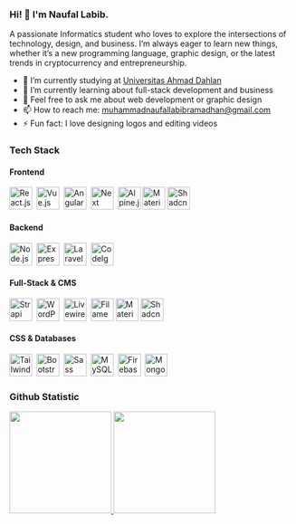 ### Hi! 👋 I'm Naufal Labib.

A passionate Informatics student who loves to explore the intersections of technology, design, and business. I’m always eager to learn new things, whether it’s a new programming language, graphic design, or the latest trends in cryptocurrency and entrepreneurship.

- 🔭 I’m currently studying at <a href="https://uad.ac.id/">Universitas Ahmad Dahlan</a>
- 🌱 I’m currently learning about full-stack development and business
- 💬 Feel free to ask me about web development or graphic design
- 📫 How to reach me: muhammadnaufallabibramadhan@gmail.com
- ⚡ Fun fact: I love designing logos and editing videos

### Tech Stack

#### Frontend
<p align="left">
  <a href="https://reactjs.org/"><img alt="React.js" title="React.js" width="40px" src="https://cdn.worldvectorlogo.com/logos/react-2.svg" /></a>&nbsp;
  <a href="https://vuejs.org/"><img alt="Vue.js" title="Vue.js" width="40px" src="https://upload.wikimedia.org/wikipedia/commons/9/95/Vue.js_Logo_2.svg" /></a>&nbsp;
  <a href="https://angular.io/"><img alt="Angular.js" title="Angular.js" width="40px" src="https://upload.wikimedia.org/wikipedia/commons/c/cf/Angular_full_color_logo.svg" /></a>&nbsp;
  <a href="https://nextjs.org/"><img alt="Next" title="Next (React SSR Framework)" width="40px" src="https://iconape.com/wp-content/files/gm/82643/svg/next-js.svg" /></a>&nbsp;
  <a href="https://alpinejs.dev/"><img alt="Alpine.js" title="Alpine.js" width="40px" src="https://cdn.jsdelivr.net/gh/devicons/devicon/icons/alpinejs/alpinejs-original.svg" /></a>
  <a href="https://mui.com/"><img alt="Material UI" title="Material UI" width="40px" src="https://cdn.worldvectorlogo.com/logos/material-ui-1.svg" /></a> 
  <a href="https://ui.shadcn.com/"><img alt="Shadcn UI" title="Shadcn UI" width="40px" src="https://ui.shadcn.com/favicon.ico" /></a>
</p>

#### Backend
<p align="left">
  <a href="https://nodejs.org/"><img alt="Node.js" title="Node.js" width="40px" src="https://upload.wikimedia.org/wikipedia/commons/d/d9/Node.js_logo.svg" /></a>&nbsp;
  <a href="https://expressjs.com/"><img alt="Express.js" title="Express.js" width="40px" src="https://upload.wikimedia.org/wikipedia/commons/6/64/Expressjs.png" /></a>&nbsp;
  <a href="https://laravel.com/"><img alt="Laravel" title="Laravel" width="40px" src="https://cdn.worldvectorlogo.com/logos/laravel-2.svg" /></a>&nbsp;
  <a href="https://codeigniter.com/"><img alt="CodeIgniter" title="CodeIgniter" width="40px" src="https://cdn.worldvectorlogo.com/logos/codeigniter.svg" /></a>
</p>

#### Full-Stack & CMS
<p align="left">
  <a href="https://strapi.io/"><img alt="Strapi" title="Strapi" width="40px" src="https://cdn.worldvectorlogo.com/logos/strapi-2.svg" /></a>&nbsp;
  <a href="https://wordpress.org/"><img alt="WordPress" title="WordPress" width="40px" src="https://upload.wikimedia.org/wikipedia/commons/0/09/Wordpress-Logo.svg" /></a>&nbsp;
  <a href="https://laravel-livewire.com/"><img alt="Livewire" title="Livewire" width="40px" src="https://laravel-livewire.com/img/logo.svg" /></a>&nbsp;
  <a href="https://filamentphp.com/"><img alt="Filament" title="Filament" width="40px" src="https://img.shields.io/badge/Filament-2d3748?style=for-the-badge&logo=laravel&logoColor=white" /></a>
  <a href="https://mui.com/"><img alt="Material UI" title="Material UI" width="40px" src="https://cdn.worldvectorlogo.com/logos/material-ui-1.svg" /></a>
  <a href="https://ui.shadcn.com/"><img alt="Shadcn UI" title="Shadcn UI" width="40px" src="https://ui.shadcn.com/favicon.ico" /></a>
</p>

#### CSS & Databases
<p align="left">
  <a href="https://tailwindcss.com/"><img alt="Tailwind CSS" title="Tailwind CSS" width="40px" src="https://upload.wikimedia.org/wikipedia/commons/d/d5/Tailwind_CSS_Logo.svg" /></a>&nbsp;
  <a href="https://getbootstrap.com/"><img alt="Bootstrap" title="Bootstrap" width="40px" src="https://upload.wikimedia.org/wikipedia/commons/b/b2/Bootstrap_logo.svg" /></a>&nbsp;
  <a href="https://sass-lang.com/"><img alt="Sass" title="Sass" width="40px" src="https://upload.wikimedia.org/wikipedia/commons/9/96/Sass_Logo_Color.svg" /></a>&nbsp;
  <a href="https://www.mysql.com/"><img alt="MySQL" title="MySQL" width="40px" src="https://www.mysql.com/common/logos/logo-mysql-170x115.png" /></a>&nbsp;
  <a href="https://firebase.google.com/"><img alt="Firebase" title="Firebase" width="40px" src="https://www.vectorlogo.zone/logos/firebase/firebase-icon.svg" /></a>&nbsp;
  <a href="https://www.mongodb.com/"><img alt="MongoDB" title="MongoDB" width="40px" src="https://cdn.worldvectorlogo.com/logos/mongodb-icon-1.svg" /></a>
</p>

### Github Statistic
<p align="left">
<a href="https://github.com/Naufallabibb">
  <img height="180em" src="https://github-readme-stats-eight-theta.vercel.app/api?username=Naufallabibb&show_icons=true&theme=algolia&include_all_commits=true&count_private=true&cache_seconds=1800"/>
  <img height="180em" src="https://github-readme-stats-eight-theta.vercel.app/api/top-langs/?username=Naufallabibb&layout=compact&langs_count=8&theme=algolia&cache_seconds=1800"/>
</a>
</p>
